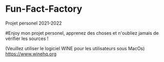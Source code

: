 # Fun-Fact-Factory
Projet personel 2021-2022

#Enjoy mon projet personel, apprenez des choses et n'oubliez jamais de vérifier les sources !


(Veuillez utiliser le logiciel WINE pour les utilisateurs sous MacOs)
https://www.winehq.org 
